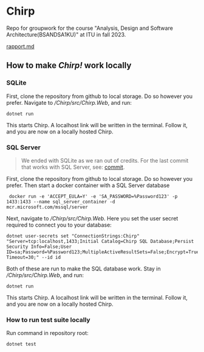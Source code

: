 # Chirp
Repo for groupwork for the course "Analysis, Design and Software Architecture(BSANDSA1KU)" at ITU in fall 2023.

[rapport.md](docs%2Frapport.md)

## How to make _Chirp!_ work locally
### SQLite
First, clone the repository from github to local storage. Do so however you prefer.
Navigate to  */Chirp/src/Chirp.Web*, and run:
```
dotnet run
```
This starts Chirp. A localhost link will be written in the terminal. Follow it, and you are now on a locally hosted Chirp.



### SQL Server
> We ended with SQLite as we ran out of credits. For the last commit that works with SQL Server, see: [commit](https://github.com/ITU-BDSA23-GROUP24/Chirp/tree/9e05008fab7e9c4d4fc7709a31296f601a372c11).

First, clone the repository from github to local storage. Do so however you prefer.
Then start a docker container with a SQL Server database
```
 docker run -e 'ACCEPT_EULA=Y' -e 'SA_PASSWORD=%Password123' -p 1433:1433 --name sql_server_container -d mcr.microsoft.com/mssql/server
```
Next, navigate to */Chirp/src/Chirp.Web*. Here you set the user secret required to connect you to your database:
```
dotnet user-secrets set "ConnectionStrings:Chirp" "Server=tcp:localhost,1433;Initial Catalog=Chirp SQL Database;Persist Security Info=False;User ID=sa;Password=%Password123;MultipleActiveResultSets=False;Encrypt=True;TrustServerCertificate=True;Connection Timeout=30;" --id id
```
Both of these are run to make the SQL database work. Stay in */Chirp/src/Chirp.Web*, and run:
```
dotnet run
```
This starts Chirp. A localhost link will be written in the terminal. Follow it, and you are now on a locally hosted Chirp.

### How to run test suite locally
Run command in repository root:
```
dotnet test
```

